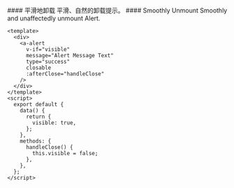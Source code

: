 <cn>
#### 平滑地卸载
平滑、自然的卸载提示。
</cn>

<us>
#### Smoothly Unmount
Smoothly and unaffectedly unmount Alert.
</us>

```tpl
<template>
  <div>
    <a-alert
      v-if="visible"
      message="Alert Message Text"
      type="success"
      closable
      :afterClose="handleClose"
    />
  </div>
</template>
<script>
  export default {
    data() {
      return {
        visible: true,
      };
    },
    methods: {
      handleClose() {
        this.visible = false;
      },
    },
  };
</script>
```
